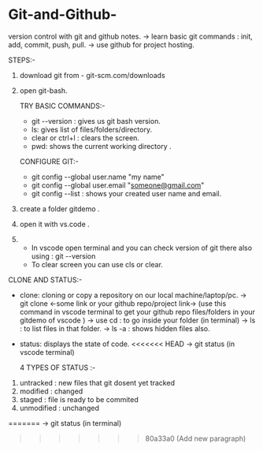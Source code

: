 # Git-and-Github-
version control with git and github notes.
->  learn basic git commands : init, add, commit, push, pull.
->  use github for project hosting.

STEPS:-

1. download git from - git-scm.com/downloads
2. open git-bash.

    TRY BASIC COMMANDS:-

     * git --version : gives us git bash version.
     * ls: gives list of files/folders/directory.
     * clear or ctrl+l : clears the screen.
     * pwd: shows the current working directory .


    CONFIGURE GIT:-

     * git config --global user.name "my name"
     * git config --global user.email "someone@gmail.com"
     * git config --list : shows your created user name and email.

3. create a folder gitdemo .
4. open it with vs.code  .  
5. - In vscode open terminal and you can check version of git there also using  : git --version
   - To clear screen you can use cls or clear.

CLONE AND STATUS:-

* clone: cloning or copy a repository on our local machine/laptop/pc.
      -> git clone <-some link or your github repo/project  link->  (use this command in vscode terminal to get your github
          repo files/folders in your gitdemo of vscode )
      -> use cd <folder name > : to go inside your folder (in terminal)
      -> ls : to list files in that folder.
      -> ls -a : shows hidden files also.
  
* status: displays the state of code.
<<<<<<< HEAD
      -> git status (in vscode terminal)

  4 TYPES OF STATUS :-

1. untracked : new files that git dosent  yet tracked 
2. modified : changed
3. staged : file is ready to be commited 
4. unmodified : unchanged


=======
      -> git status (in terminal)
>>>>>>> 80a33a0 (Add new paragraph)

